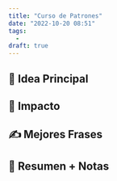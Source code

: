 ```yaml
---
title: "Curso de Patrones"
date: "2022-10-20 08:51"
tags: 
  - 
draft: true
---
```

## 🌱 Idea Principal

## 🌌 Impacto

## ✍ Mejores Frases

## 📔 Resumen + Notas

